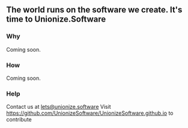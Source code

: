 ## The world runs on the software we create. It's time to Unionize.Software

### Why
Coming soon.

### How
Coming soon.

### Help

Contact us at lets@unionize.software
Visit https://github.com/UnionizeSoftware/UnionizeSoftware.github.io to contribute
